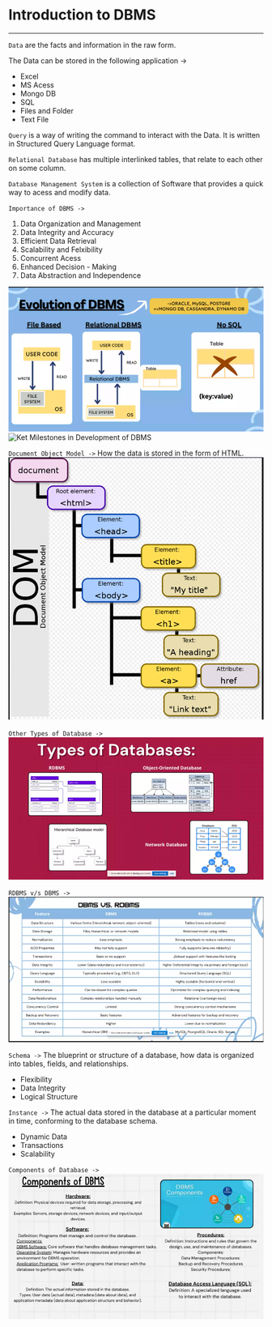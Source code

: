 # Introduction to DBMS

******

`Data` are the facts and information in the raw form.

The Data can be stored in the following application ->
- Excel
- MS Acess
- Mongo DB
- SQL
- Files and Folder
- Text File

`Query` is a way of writing the command to interact with the Data. It is written in Structured Query Language format.

`Relational Database` has multiple interlinked tables, that relate to each other on some column.

`Database Management System` is a collection of Software that provides a quick way to acess and modify data.

`Importance of DBMS ->`
1. Data Organization and Management
2. Data Integrity and Accuracy
3. Efficient Data Retrieval
4. Scalability and Felxibility
5. Concurrent Acess
6. Enhanced Decision - Making
7. Data Abstraction and Independence

![Evolution of DBMS](image.png)
![Ket Milestones in Development of DBMS
](image-1.png)

`Document Object Model ->` How the data is stored in the form of HTML.![DOM structure in HTML](image-2.png)

`Other Types of Database ->`![Other Forms of Database](image-3.png)

`RDBMS v/s DBMS ->`![RDBMS v/s DBMS](image-4.png)

`Schema ->` The blueprint or structure of a database, how data is organized into tables, fields, and relationships.
- Flexibility
- Data Integrity
- Logical Structure

`Instance ->` The actual data stored in the database at a particular moment in time, conforming to the database schema.
- Dynamic Data
- Transactions
- Scalability

`Components of Database ->`
![Components of Database Image](image-5.png)

